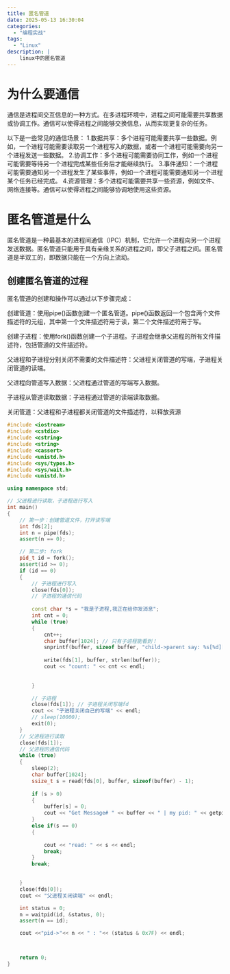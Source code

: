 ```yaml
---
title: 匿名管道
date: 2025-05-13 16:30:04
categories: 
  - "编程实战"
tags:
  - "Linux"
description: |
    linux中的匿名管道
---
```



# 为什么要通信
通信是进程间交互信息的一种方式。在多进程环境中，进程之间可能需要共享数据或协调工作。通信可以使得进程之间能够交换信息，从而实现更复杂的任务。

以下是一些常见的通信场景：
1.数据共享：多个进程可能需要共享一些数据。例如，一个进程可能需要读取另一个进程写入的数据，或者一个进程可能需要向另一个进程发送一些数据。
2.协调工作：多个进程可能需要协同工作，例如一个进程可能需要等待另一个进程完成某些任务后才能继续执行。
3.事件通知：一个进程可能需要通知另一个进程发生了某些事件，例如一个进程可能需要通知另一个进程某个任务已经完成。
4.资源管理：多个进程可能需要共享一些资源，例如文件、网络连接等。通信可以使得进程之间能够协调地使用这些资源。
# 匿名管道是什么

匿名管道是一种最基本的进程间通信（IPC）机制，它允许一个进程向另一个进程发送数据。匿名管道只能用于具有亲缘关系的进程之间，即父子进程之间。匿名管道是半双工的，即数据只能在一个方向上流动。
## 创建匿名管道的过程
匿名管道的创建和操作可以通过以下步骤完成：

创建管道：使用pipe()函数创建一个匿名管道。pipe()函数返回一个包含两个文件描述符的元组，其中第一个文件描述符用于读，第二个文件描述符用于写。

创建子进程：使用fork()函数创建一个子进程。子进程会继承父进程的所有文件描述符，包括管道的文件描述符。

父进程和子进程分别关闭不需要的文件描述符：父进程关闭管道的写端，子进程关闭管道的读端。

父进程向管道写入数据：父进程通过管道的写端写入数据。

子进程从管道读取数据：子进程通过管道的读端读取数据。

关闭管道：父进程和子进程都关闭管道的文件描述符，以释放资源
```c++
#include <iostream>
#include <cstdio>
#include <cstring>
#include <string>
#include <cassert>
#include <unistd.h>
#include <sys/types.h>
#include <sys/wait.h>
#include <unistd.h>

using namespace std;

// 父进程进行读取，子进程进行写入
int main()
{
    // 第一步：创建管道文件，打开读写端
    int fds[2];
    int n = pipe(fds);
    assert(n == 0);

    // 第二步: fork
    pid_t id = fork();
    assert(id >= 0);
    if (id == 0)
    {
        // 子进程进行写入
        close(fds[0]);
        // 子进程的通信代码
      
        const char *s = "我是子进程,我正在给你发消息";
        int cnt = 0;
        while (true)
        {
            cnt++;
            char buffer[1024]; // 只有子进程能看到！
            snprintf(buffer, sizeof buffer, "child->parent say: %s[%d][%d]", s, cnt, getpid());
          
            write(fds[1], buffer, strlen(buffer));
            cout << "count: " << cnt << endl;
     
       
        }

        // 子进程
        close(fds[1]); // 子进程关闭写端fd
        cout << "子进程关闭自己的写端" << endl;
        // sleep(10000);
        exit(0);
    }
    // 父进程进行读取
    close(fds[1]);
    // 父进程的通信代码
    while (true)
    {
        sleep(2);
        char buffer[1024];
        ssize_t s = read(fds[0], buffer, sizeof(buffer) - 1);
  
        if (s > 0)
        {
            buffer[s] = 0;
            cout << "Get Message# " << buffer << " | my pid: " << getpid() << endl;
        }
        else if(s == 0)
        {
        
            cout << "read: " << s << endl;
            break;
        }
        break;

     
    }
    close(fds[0]);
    cout << "父进程关闭读端" << endl;

    int status = 0;
    n = waitpid(id, &status, 0);
    assert(n == id);

    cout <<"pid->"<< n << " : "<< (status & 0x7F) << endl;



    return 0;
}
```